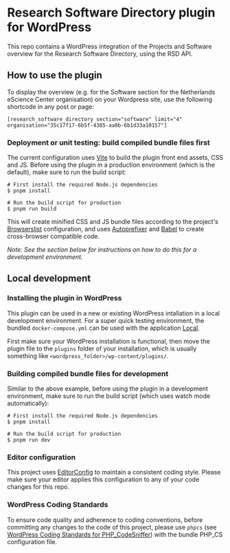 # Research Software Directory plugin for WordPress

This repo contains a WordPress integration of the Projects and Software overview for the Research Software Directory, using the RSD API.

## How to use the plugin

To display the overview (e.g. for the Software section for the Netherlands eScience Center organisation) on your Wordpress site, use the following shortcode in any post or page:
```shell
[research_software_directory section="software" limit="4" organisation="35c17f17-6b5f-4385-aa8b-6b1d33a10157"]
```

### Deployment or unit testing: build compiled bundle files first

The current configuration uses [Vite](https://vitejs.dev/) to build the plugin front end assets, CSS and JS. Before using the plugin in a production environment (which is the default), make sure to run the build script:
```shell
# First install the required Node.js dependencies
$ pnpm install

# Run the build script for production
$ pnpm run build
``` 

This will create minified CSS and JS bundle files according to the project's [Browserslist](https://browsersl.ist/) configuration, and uses [Autoprefixer](https://github.com/postcss/autoprefixer) and [Babel](https://babeljs.io/) to create cross-browser compatible code.

_Note: See the section below for instructions on how to do this for a development environment._

## Local development

### Installing the plugin in WordPress

This plugin can be used in a new or existing WordPress intallation in a local development environment. For a super quick testing environment, the bundled `docker-compose.yml` can be used with the application [Local](https://localwp.com/).

First make sure your WordPress installation is functional, then move the plugin file to the `plugins` folder of your installation, which is usually something like `<wordpress_folder>/wp-content/plugins/`.

### Building compiled bundle files for development

Similar to the above example, before using the plugin in a development environment, make sure to run the build script (which uses watch mode automatically):

```shell
# First install the required Node.js dependencies
$ pnpm install

# Run the build script for production
$ pnpm run dev
``` 

### Editor configuration

This project uses [EditorConfig](https://editorconfig.org/) to maintain a consistent coding style. Please make sure your editor applies this configuration to any of your code changes for this repo.

### WordPress Coding Standards

To ensure code quality and adherence to coding conventions, before committing any changes to the code of this project, please use `phpcs` (see [WordPress Coding Standards for PHP_CodeSniffer](https://github.com/WordPress/WordPress-Coding-Standards)) with the bundle PHP_CS configuration file.
